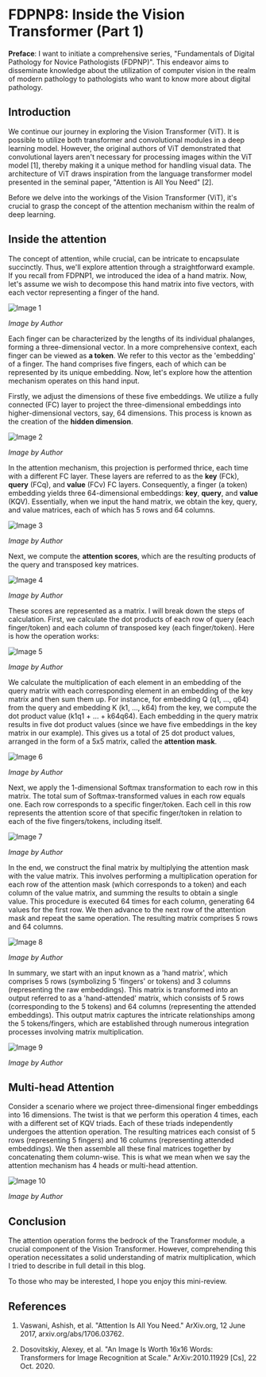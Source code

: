 # FDPNP8: Inside the Vision Transformer (Part 1)

**Preface**: I want to initiate a comprehensive series, "Fundamentals of Digital Pathology for Novice Pathologists (FDPNP)". This endeavor aims to disseminate knowledge about the utilization of computer vision in the realm of modern pathology to pathologists who want to know more about digital pathology.

## Introduction

We continue our journey in exploring the Vision Transformer (ViT). It is possible to utilize both transformer and convolutional modules in a deep learning model. However, the original authors of ViT demonstrated that convolutional layers aren't necessary for processing images within the ViT model [1], thereby making it a unique method for handling visual data. The architecture of ViT draws inspiration from the language transformer model presented in the seminal paper, "Attention is All You Need" [2].

Before we delve into the workings of the Vision Transformer (ViT), it's crucial to grasp the concept of the attention mechanism within the realm of deep learning.

## Inside the attention

The concept of attention, while crucial, can be intricate to encapsulate succinctly. Thus, we'll explore attention through a straightforward example. If you recall from FDPNP1, we introduced the idea of a hand matrix. Now, let's assume we wish to decompose this hand matrix into five vectors, with each vector representing a finger of the hand.

![Image 1](/img/post20_image1.webp)

*Image by Author*

Each finger can be characterized by the lengths of its individual phalanges, forming a three-dimensional vector. In a more comprehensive context, each finger can be viewed as **a token**. We refer to this vector as the 'embedding' of a finger. The hand comprises five fingers, each of which can be represented by its unique embedding. Now, let's explore how the attention mechanism operates on this hand input.

Firstly, we adjust the dimensions of these five embeddings. We utilize a fully connected (FC) layer to project the three-dimensional embeddings into higher-dimensional vectors, say, 64 dimensions. This process is known as the creation of the **hidden dimension**.

![Image 2](/img/post20_image2.webp)

*Image by Author*

In the attention mechanism, this projection is performed thrice, each time with a different FC layer. These layers are referred to as the **key** (FCk), **query** (FCq), and **value** (FCv) FC layers. Consequently, a finger (a token) embedding yields three 64-dimensional embeddings: **key**, **query**, and **value** (KQV). Essentially, when we input the hand matrix, we obtain the key, query, and value matrices, each of which has 5 rows and 64 columns.

![Image 3](/img/post20_image3.webp)

*Image by Author*

Next, we compute the **attention scores**, which are the resulting products of the query and transposed key matrices.

![Image 4](/img/post20_image4.webp)

*Image by Author*

These scores are represented as a matrix. I will break down the steps of calculation. First, we calculate the dot products of each row of query (each finger/token) and each column of transposed key (each finger/token). Here is how the operation works:

![Image 5](/img/post20_image5.webp)

*Image by Author*

We calculate the multiplication of each element in an embedding of the query matrix with each corresponding element in an embedding of the key matrix and then sum them up. For instance, for embedding Q (q1, …, q64) from the query and embedding K (k1, …, k64) from the key, we compute the dot product value (k1q1 + … + k64q64). Each embedding in the query matrix results in five dot product values (since we have five embeddings in the key matrix in our example). This gives us a total of 25 dot product values, arranged in the form of a 5x5 matrix, called the **attention mask**.

![Image 6](/img/post20_image6.webp)

*Image by Author*

Next, we apply the 1-dimensional Softmax transformation to each row in this matrix. The total sum of Softmax-transformed values in each row equals one. Each row corresponds to a specific finger/token. Each cell in this row represents the attention score of that specific finger/token in relation to each of the five fingers/tokens, including itself.


![Image 7](/img/post20_image7.webp)

*Image by Author*

In the end, we construct the final matrix by multiplying the attention mask with the value matrix. This involves performing a multiplication operation for each row of the attention mask (which corresponds to a token) and each column of the value matrix, and summing the results to obtain a single value. This procedure is executed 64 times for each column, generating 64 values for the first row. We then advance to the next row of the attention mask and repeat the same operation. The resulting matrix comprises 5 rows and 64 columns.

![Image 8](/img/post20_image8.webp)

*Image by Author*

In summary, we start with an input known as a 'hand matrix', which comprises 5 rows (symbolizing 5 'fingers' or tokens) and 3 columns (representing the raw embeddings). This matrix is transformed into an output referred to as a 'hand-attended' matrix, which consists of 5 rows (corresponding to the 5 tokens) and 64 columns (representing the attended embeddings). This output matrix captures the intricate relationships among the 5 tokens/fingers, which are established through numerous integration processes involving matrix multiplication.

![Image 9](/img/post20_image9.webp)

*Image by Author*

## Multi-head Attention

Consider a scenario where we project three-dimensional finger embeddings into 16 dimensions. The twist is that we perform this operation 4 times, each with a different set of KQV triads. Each of these triads independently undergoes the attention operation. The resulting matrices each consist of 5 rows (representing 5 fingers) and 16 columns (representing attended embeddings). We then assemble all these final matrices together by concatenating them column-wise. This is what we mean when we say the attention mechanism has 4 heads or multi-head attention.

![Image 10](/img/post20_image10.webp)

*Image by Author*

## Conclusion

The attention operation forms the bedrock of the Transformer module, a crucial component of the Vision Transformer. However, comprehending this operation necessitates a solid understanding of matrix multiplication, which I tried to describe in full detail in this blog.

To those who may be interested, I hope you enjoy this mini-review.

## References

1. Vaswani, Ashish, et al. "Attention Is All You Need." ArXiv.org, 12 June 2017, arxiv.org/abs/1706.03762.

2. Dosovitskiy, Alexey, et al. "An Image Is Worth 16x16 Words: Transformers for Image Recognition at Scale." ArXiv:2010.11929 [Cs], 22 Oct. 2020.
